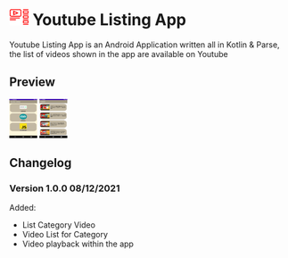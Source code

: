 # <img src="./imgs/video_list.png" alt="icon list" width="35" height="30"> Youtube Listing App

Youtube Listing App is an Android Application written all in Kotlin &amp; Parse, the list of videos
shown in the app are available on Youtube

## Preview

<img src="./imgs/main.PNG" alt="Category List" width="50" height="70">

<img src="./imgs/youtube_video_list.PNG" alt="Video List Of Category" width="50" height="70">

## Changelog

### Version 1.0.0 08/12/2021

Added:

- List Category Video
- Video List for Category
- Video playback within the app